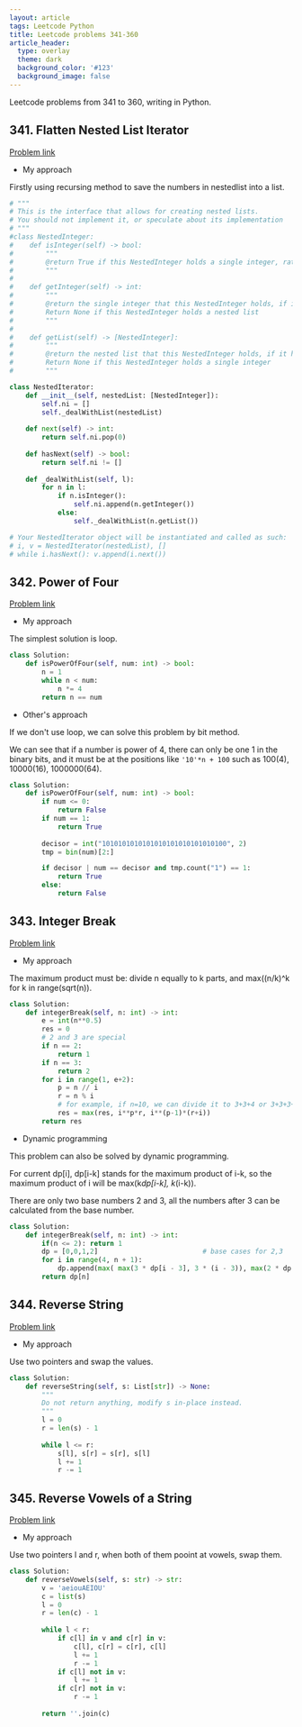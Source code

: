 ```yaml
---
layout: article
tags: Leetcode Python
title: Leetcode problems 341-360
article_header:
  type: overlay
  theme: dark
  background_color: '#123'
  background_image: false
---
```


Leetcode problems from 341 to 360, writing in Python.

<!--more-->

## 341. Flatten Nested List Iterator

[Problem link](https://leetcode.com/problems/flatten-nested-list-iterator/)

- My approach

Firstly using recursing method to save the numbers in nestedlist into a list.

```python
# """
# This is the interface that allows for creating nested lists.
# You should not implement it, or speculate about its implementation
# """
#class NestedInteger:
#    def isInteger(self) -> bool:
#        """
#        @return True if this NestedInteger holds a single integer, rather than a nested list.
#        """
#
#    def getInteger(self) -> int:
#        """
#        @return the single integer that this NestedInteger holds, if it holds a single integer
#        Return None if this NestedInteger holds a nested list
#        """
#
#    def getList(self) -> [NestedInteger]:
#        """
#        @return the nested list that this NestedInteger holds, if it holds a nested list
#        Return None if this NestedInteger holds a single integer
#        """

class NestedIterator:
    def __init__(self, nestedList: [NestedInteger]):
        self.ni = []
        self._dealWithList(nestedList)
    
    def next(self) -> int:  
        return self.ni.pop(0)
    
    def hasNext(self) -> bool:
        return self.ni != []
        
    def _dealWithList(self, l):
        for n in l:
            if n.isInteger():
                self.ni.append(n.getInteger())
            else:
                self._dealWithList(n.getList())

# Your NestedIterator object will be instantiated and called as such:
# i, v = NestedIterator(nestedList), []
# while i.hasNext(): v.append(i.next())
```


## 342. Power of Four

[Problem link](https://leetcode.com/problems/power-of-four/submissions/)

- My approach

The simplest solution is loop.

```python
class Solution:
    def isPowerOfFour(self, num: int) -> bool:
        n = 1
        while n < num:
            n *= 4
        return n == num
```

- Other's approach

If we don't use loop, we can solve this problem by bit method.

We can see that if a number is power of 4, there can only be one 1 in the binary bits, and it must be at the positions like `'10'*n + 100` such as 100(4), 10000(16), 1000000(64).

```python
class Solution:
    def isPowerOfFour(self, num: int) -> bool:
        if num <= 0:
            return False
        if num == 1:
            return True
        
        decisor = int("1010101010101010101010101010100", 2)
        tmp = bin(num)[2:]

        if decisor | num == decisor and tmp.count("1") == 1:
            return True
        else:
            return False
```


## 343. Integer Break

[Problem link](https://leetcode.com/problems/integer-break/)

- My approach

The maximum product must be: divide n equally to k parts, and max((n/k)^k for k in range(sqrt(n)).

```python
class Solution:
    def integerBreak(self, n: int) -> int:
        e = int(n**0.5)
        res = 0
        # 2 and 3 are special
        if n == 2:
            return 1
        if n == 3:
            return 2
        for i in range(1, e+2):
            p = n // i
            r = n % i
            # for example, if n=10, we can divide it to 3+3+4 or 3+3+3+1, so there are two answers, we take the larger one
            res = max(res, i**p*r, i**(p-1)*(r+i))
        return res
```

- Dynamic programming

This problem can also be solved by dynamic programming.

For current dp[i], dp[i-k] stands for the maximum product of i-k, so the maximum product of i will be max(k*dp[i-k], k*(i-k)).

There are only two base numbers 2 and 3, all the numbers after 3 can be calculated from the base number.

```python
class Solution:
    def integerBreak(self, n: int) -> int:
        if(n <= 2): return 1
        dp = [0,0,1,2]                          # base cases for 2,3
        for i in range(4, n + 1):
            dp.append(max( max(3 * dp[i - 3], 3 * (i - 3)), max(2 * dp[i - 2], 2 * (i - 2)) ))         # appending to dp list
        return dp[n]
```


## 344. Reverse String

[Problem link](https://leetcode.com/problems/reverse-string/)

- My approach

Use two pointers and swap the values.

```python
class Solution:
    def reverseString(self, s: List[str]) -> None:
        """
        Do not return anything, modify s in-place instead.
        """
        l = 0
        r = len(s) - 1
        
        while l <= r:
            s[l], s[r] = s[r], s[l]
            l += 1
            r -= 1
```


## 345. Reverse Vowels of a String

[Problem link](https://leetcode.com/problems/reverse-vowels-of-a-string/)

- My approach

Use two pointers l and r, when both of them pooint at vowels, swap them.

```python
class Solution:
    def reverseVowels(self, s: str) -> str:
        v = 'aeiouAEIOU'
        c = list(s)
        l = 0
        r = len(c) - 1
        
        while l < r:
            if c[l] in v and c[r] in v:
                c[l], c[r] = c[r], c[l]
                l += 1
                r -= 1
            if c[l] not in v:
                l += 1
            if c[r] not in v:
                r -= 1
        
        return ''.join(c)
```
